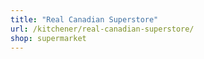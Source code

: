 ```yaml
---
title: "Real Canadian Superstore"
url: /kitchener/real-canadian-superstore/
shop: supermarket
---
```

